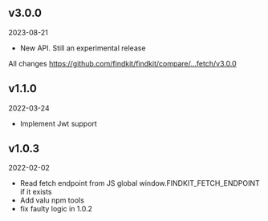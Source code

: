 ## v3.0.0

2023-08-21

- New API. Still an experimental release

All changes https://github.com/findkit/findkit/compare/...fetch/v3.0.0

## v1.1.0

2022-03-24

-   Implement Jwt support

## v1.0.3

2022-02-02

-   Read fetch endpoint from JS global window.FINDKIT_FETCH_ENDPOINT if it exists
-   Add valu npm tools
-   fix faulty logic in 1.0.2
